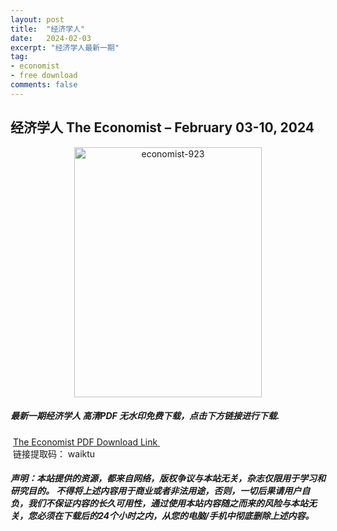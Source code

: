 ```yaml
---
layout: post
title:  "经济学人"
date:   2024-02-03
excerpt: "经济学人最新一期"
tag:
- economist
- free download
comments: false
---
```


## 经济学人 The Economist – February 03-10, 2024


<div align="center">
<img src="https://i.postimg.cc/tgL61bFP/TE-2024-02-03.png" alt="economist-923" border="0" width = 300 height = 400 /> 
</div>


 <h5>最新一期经济学人 高清PDF 无水印免费下载，点击下方链接进行下载. </h5>
 
  <a href="https://wwk.lanzout.com/iGZAc1oihxuj">The Economist PDF Download Link </a>  
  <br/>
  链接提取码： waiktu
 
##### 声明：本站提供的资源，都来自网络，版权争议与本站无关，杂志仅限用于学习和研究目的。 不得将上述内容用于商业或者非法用途，否则，一切后果请用户自负，我们不保证内容的长久可用性，通过使用本站内容随之而来的风险与本站无关，您必须在下载后的24个小时之内，从您的电脑/手机中彻底删除上述内容。
 
